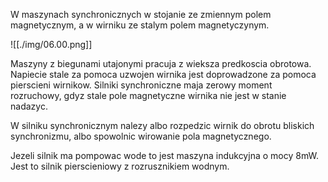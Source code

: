 W maszynach synchronicznych w stojanie ze zmiennym polem magnetycznym, a w wirniku ze stalym polem magnetyczynym.

![[./img/06.00.png]]

Maszyny z biegunami utajonymi pracuja z wieksza predkoscia obrotowa. Napiecie stale za pomoca uzwojen wirnika jest doprowadzone za pomoca pierscieni wirnikow. Silniki synchroniczne maja zerowy moment rozruchowy, gdyz stale pole magnetyczne wirnika nie jest w stanie nadazyc.

W silniku synchronicznym nalezy albo rozpedzic wirnik do obrotu bliskich synchronizmu, albo spowolnic wirowanie pola  magnetycznego.

Jezeli silnik ma pompowac wode to jest maszyna indukcyjna o mocy 8mW. Jest to silnik pierscieniowy z rozrusznikiem wodnym.
